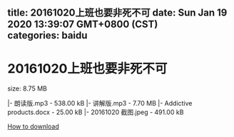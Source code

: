 
title: 20161020上班也要非死不可
date: Sun Jan 19 2020 13:39:07 GMT+0800 (CST)    
categories: baidu
---

# 20161020上班也要非死不可
size: 8.75 MB
 
 
|- 朗读版.mp3 - 538.00 kB
|- 讲解版.mp3 - 7.70 MB
|- Addictive products.docx - 25.00 kB
|- 20161020 截图.jpeg - 491.00 kB

[How to download](https://bpcam.bemobtrk.com/go/2ceec3aa-1ca2-46d6-b9ff-aaa5c184517c?jno=4423)